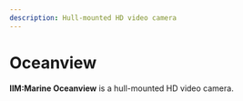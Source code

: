 ```yaml
---
description: Hull-mounted HD video camera
---
```


# Oceanview

**IIM:Marine Oceanview** is a hull-mounted HD video camera.

